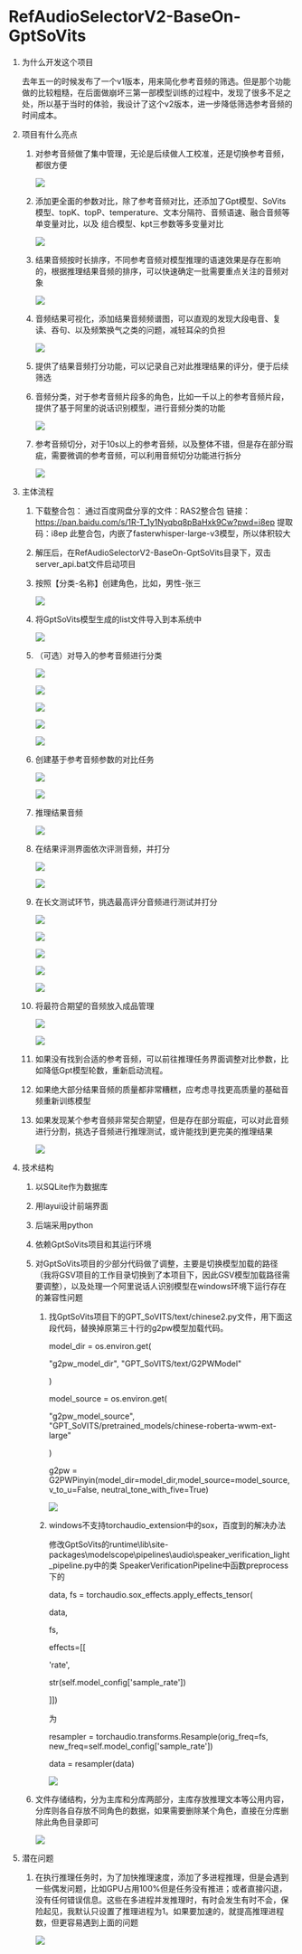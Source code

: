 # RefAudioSelectorV2-BaseOn-GptSoVits

1. 为什么开发这个项目

   去年五一的时候发布了一个v1版本，用来简化参考音频的筛选。但是那个功能做的比较粗糙，在后面做崩坏三第一部模型训练的过程中，发现了很多不足之处，所以基于当时的体验，我设计了这个v2版本，进一步降低筛选参考音频的时间成本。
2. 项目有什么亮点
    1. 对参考音频做了集中管理，无论是后续做人工校准，还是切换参考音频，都很方便

       ![](readmeimage/image_Wo_FrNscxf.png)
    2. 添加更全面的参数对比，除了参考音频对比，还添加了Gpt模型、SoVits模型、topK、topP、temperature、文本分隔符、音频语速、融合音频等单变量对比，以及 组合模型、kpt三参数等多变量对比

       ![](readmeimage/image_slayh9wlFO.png)
    3. 结果音频按时长排序，不同参考音频对模型推理的语速效果是存在影响的，根据推理结果音频的排序，可以快速确定一批需要重点关注的音频对象

       ![](readmeimage/image_LiEyqE9pgT.png)
    4. 音频结果可视化，添加结果音频频谱图，可以直观的发现大段电音、复读、吞句、以及频繁换气之类的问题，减轻耳朵的负担

       ![](readmeimage/image_dyJYoeYgSh.png)
    5. 提供了结果音频打分功能，可以记录自己对此推理结果的评分，便于后续筛选
    6. 音频分类，对于参考音频片段多的角色，比如一千以上的参考音频片段，提供了基于阿里的说话识别模型，进行音频分类的功能

       ![](readmeimage/image_klCmpEUaqI.png)
    7. 参考音频切分，对于10s以上的参考音频，以及整体不错，但是存在部分瑕疵，需要微调的参考音频，可以利用音频切分功能进行拆分

       ![](readmeimage/image_LV7lyDVdOx.png)
3. 主体流程
    1. 下载整合包：
       通过百度网盘分享的文件：RAS2整合包
       链接：https://pan.baidu.com/s/1R-T_1y1Nyqbq8pBaHxk9Cw?pwd=i8ep
       提取码：i8ep
       此整合包，内嵌了fasterwhisper-large-v3模型，所以体积较大
    2. 解压后，在RefAudioSelectorV2-BaseOn-GptSoVits目录下，双击server\_api.bat文件启动项目
    3. 按照【分类-名称】创建角色，比如，男性-张三

       ![](readmeimage/image_EMZWL7ClKz.png)
    4. 将GptSoVits模型生成的list文件导入到本系统中

       ![](readmeimage/image_aZK-HU_3W8.png)
    5. （可选）对导入的参考音频进行分类

       ![](readmeimage/image_QL9jMYMHD0.png)

       ![](readmeimage/image_T0_ckg9_LV.png)

       ![](readmeimage/image_hf_csisjp9.png)

       ![](readmeimage/image_klCmpEUaqI.png)

       ![](readmeimage/image_M19e48kRiX.png)
    6. 创建基于参考音频参数的对比任务

       ![](readmeimage/image_qXYsLclsOZ.png)

       ![](readmeimage/image_slayh9wlFO.png)
    7. 推理结果音频

       ![](readmeimage/image_2pzOQApOwH.png)
    8. 在结果评测界面依次评测音频，并打分

       ![](readmeimage/image_YOHFI_YZ-8.png)

       ![](readmeimage/image_dyJYoeYgSh.png)
    9. 在长文测试环节，挑选最高评分音频进行测试并打分

       ![](readmeimage/image__xC_yabZfZ.png)

       ![](readmeimage/image_k7MWc1aRsf.png)

       ![](readmeimage/image_CBR-0Tc6ho.png)

       ![](readmeimage/image_CKiRw9kizf.png)

       ![](readmeimage/image_3yF-LIoRPT.png)
    10. 将最符合期望的音频放入成品管理

        ![](readmeimage/image_qsm6WL32ZC.png)

        ![](readmeimage/image_J3kgj37Vnt.png)
    11. 如果没有找到合适的参考音频，可以前往推理任务界面调整对比参数，比如降低Gpt模型轮数，重新启动流程。
    12. 如果绝大部分结果音频的质量都非常糟糕，应考虑寻找更高质量的基础音频重新训练模型
    13. 如果发现某个参考音频非常契合期望，但是存在部分瑕疵，可以对此音频进行分割，挑选子音频进行推理测试，或许能找到更完美的推理结果

        ![](readmeimage/image_LV7lyDVdOx.png)
4. 技术结构
    1. 以SQLite作为数据库
    2. 用layui设计前端界面
    3. 后端采用python
    4. 依赖GptSoVits项目和其运行环境
    5. 对GptSoVits项目的少部分代码做了调整，主要是切换模型加载的路径（我将GSV项目的工作目录切换到了本项目下，因此GSV模型加载路径需要调整），以及处理一个阿里说话人识别模型在windows环境下运行存在的兼容性问题
        1. 找GptSoVits项目下的GPT\_SoVITS/text/chinese2.py文件，用下面这段代码，替换掉原第三十行的g2pw模型加载代码。

           model\_dir = os.environ.get( &#x20;

           "g2pw\_model\_dir", "GPT\_SoVITS/text/G2PWModel" &#x20;

           ) &#x20;

           model\_source = os.environ.get( &#x20;

           "g2pw\_model\_source", "GPT\_SoVITS/pretrained\_models/chinese-roberta-wwm-ext-large" &#x20;

           ) &#x20;

           g2pw = G2PWPinyin(model\_dir=model\_dir,model\_source=model\_source,v\_to\_u=False, neutral\_tone\_with\_five=True)

           ![](readmeimage/image_s3Gj42KCar.png)
        2. windows不支持torchaudio\_extension中的sox，百度到的解决办法

           修改GptSoVits的runtime\lib\site-packages\modelscope\pipelines\audio\speaker\_verification\_light\_pipeline.py中的类 SpeakerVerificationPipeline中函数preprocess下的

           data, fs = torchaudio.sox\_effects.apply\_effects\_tensor(

           data,

           fs,

           effects=\[\[

           'rate',

           str(self.model\_config\['sample\_rate'])

           ]])

           为

           resampler = torchaudio.transforms.Resample(orig\_freq=fs, new\_freq=self.model\_config\['sample\_rate'])

           data = resampler(data)

           ![](readmeimage/image_UwBZo8EelV.png)
    6. 文件存储结构，分为主库和分库两部分，主库存放推理文本等公用内容，分库则各自存放不同角色的数据，如果需要删除某个角色，直接在分库删除此角色目录即可

       ![](readmeimage/image_U3viOiVe1Y.png)
5. 潜在问题
    1. 在执行推理任务时，为了加快推理速度，添加了多进程推理，但是会遇到一些偶发问题，比如GPU占用100%但是任务没有推进；或者直接闪退，没有任何错误信息。这些在多进程并发推理时，有时会发生有时不会，保险起见，我默认只设置了推理进程为1。如果要加速的，就提高推理进程数，但更容易遇到上面的问题

       ![](readmeimage/image_B15y4lD2SH.png)
